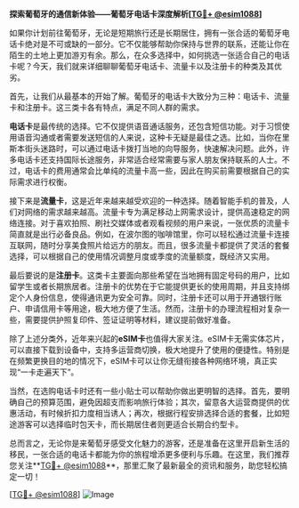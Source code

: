 **探索葡萄牙的通信新体验——葡萄牙电话卡深度解析[[TG💪+ @esim1088](https://t.me/s/esim1088)]**

如果你计划前往葡萄牙，无论是短期旅行还是长期居住，拥有一张合适的葡萄牙电话卡绝对是不可或缺的一部分。它不仅能够帮助你保持与世界的联系，还能让你在陌生的土地上更加游刃有余。那么，在众多选择中，如何挑选一张适合自己的电话卡呢？今天，我们就来详细聊聊葡萄牙电话卡、流量卡以及注册卡的种类及其优劣。

首先，让我们从最基本的开始了解。葡萄牙的电话卡大致分为三种：电话卡、流量卡和注册卡。这三类卡各有特点，满足不同人群的需求。

**电话卡**是最传统的选择。它不仅提供语音通话服务，还包含短信功能。对于习惯使用语音沟通或者需要发送短信的人来说，这种卡无疑是最佳之选。比如，当你在里斯本街头迷路时，可以通过电话卡拨打当地的向导服务，快速解决问题。此外，许多电话卡还支持国际长途服务，非常适合经常需要与家人朋友保持联系的人士。不过，电话卡的费用通常会比单纯的流量卡高一些，因此在购买前需要根据自己的实际需求进行权衡。

接下来是**流量卡**，这是近年来越来越受欢迎的一种选择。随着智能手机的普及，人们对网络的需求越来越高。流量卡专为满足移动上网需求设计，提供高速稳定的网络连接。对于喜欢拍照、刷社交媒体或者观看视频的用户来说，一张优质的流量卡简直就是出行必备良品。例如，在波尔图的咖啡馆里，你可以轻松通过流量卡连接互联网，随时分享美食照片给远方的朋友。而且，很多流量卡都提供了灵活的套餐选择，可以根据自己的使用情况调整月度或季度的流量额度，既经济又实用。

最后要说的是**注册卡**。这类卡主要面向那些希望在当地拥有固定号码的用户，比如留学生或者长期旅居者。注册卡的优势在于它能提供更长的使用周期，并且支持绑定个人身份信息，使得通讯更为安全可靠。同时，注册卡还可以用于开通银行账户、申请信用卡等用途，极大地方便了生活。然而，注册卡的办理流程相对复杂一些，需要提供护照复印件、签证证明等材料，建议提前做好准备。

除了上述分类外，近年来兴起的**eSIM卡**也值得大家关注。eSIM卡无需实体芯片，可以直接下载到设备中，支持多运营商切换，极大地提升了使用的便捷性。特别是在频繁更换目的地的情况下，eSIM卡可以让你无缝衔接各种网络环境，真正实现“一卡走遍天下”。

当然，在选购电话卡时还有一些小贴士可以帮助你做出更明智的选择。首先，要明确自己的预算范围，避免因超支而影响旅行体验；其次，留意各大运营商提供的优惠活动，有时候折扣力度相当诱人；再次，根据行程安排选择合适的套餐，比如短途游客可以选择临时包天卡，而长期居住者则更适合长期合约型卡。

总而言之，无论你是来葡萄牙感受文化魅力的游客，还是准备在这里开启新生活的移民，一张合适的电话卡都能为你的旅程增添更多便利与乐趣。在这里，我们推荐您关注**[TG💪+ @esim1088](https://t.me/s/esim1088)**，那里汇聚了最新最全的资讯和服务，助您轻松搞定一切！

[[TG💪+ @esim1088](https://t.me/s/esim1088)] ![Image](https://i.postimg.cc/4NQfJmqS/Snipaste-2025-05-13-00-14-12.png)